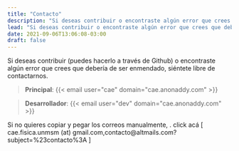 ```yaml
---
title: "Contacto"
description: "Si deseas contribuir o encontraste algún error que crees que debería de ser enmendado, siéntete libre de contactarnos."
lead: "Si deseas contribuir o encontraste algún error que crees que debería de ser enmendado, siéntete libre de contactarnos."
date: 2021-09-06T13:06:08-03:00
draft: false
---
```


Si deseas contribuir (puedes hacerlo a través de Github) o encontraste algún
error que crees que debería de ser enmendado, siéntete libre de contactarnos.

> **Principal**: {{< email user="cae" domain="cae.anonaddy.com" >}}

[](ignored)

> **Desarrollador**: {{< email user="dev" domain="cae.anonaddy.com" >}}

Si no quieres copiar y pegar los correos manualmente, <script src="/js/mail.js" language="javascript" type="text/javascript"></script>.
<noscript>
&#99;&#108;&#105;&#99;&#107;&#32;&#97;&#99;&#225; [ &#99;&#97;&#101;&#46;&#102;&#105;&#115;&#105;&#99;&#97;&#46;&#117;&#110;&#109;&#115;&#109; (at) &#103;&#109;&#97;&#105;&#108;&#46;&#99;&#111;&#109;&#44;&#99;&#111;&#110;&#116;&#97;&#99;&#116;&#111;&#64;&#97;&#108;&#116;&#109;&#97;&#105;&#108;&#115;&#46;&#99;&#111;&#109;&#63;&#115;&#117;&#98;&#106;&#101;&#99;&#116;&#61;&#37;&#50;&#51;&#99;&#111;&#110;&#116;&#97;&#99;&#116;&#111;&#37;&#51;&#65; ]
</noscript>

